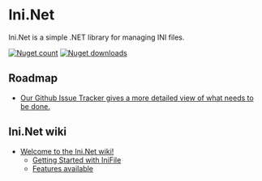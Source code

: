 Ini.Net
=======

Ini.Net is a simple .NET library for managing INI files.

[![Nuget count](http://img.shields.io/nuget/v/ini.net.svg)](https://www.nuget.org/packages/codecracker/)
[![Nuget downloads](http://img.shields.io/nuget/dt/ini.net.svg)](https://www.nuget.org/packages/codecracker/)

## Roadmap
  - [Our Github Issue Tracker gives a more detailed view of what needs to be done.](https://github.com/martinusso/Ini.Net/issues)

## Ini.Net wiki
  - [Welcome to the Ini.Net wiki!](https://github.com/martinusso/Ini.Net/wiki)
    - [Getting Started with IniFile](https://github.com/martinusso/Ini.Net/wiki/Getting-started-with-IniFile)
    - [Features available](https://github.com/martinusso/Ini.Net/wiki/Features-available)
